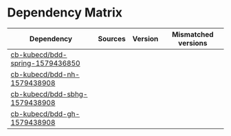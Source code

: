# Dependency Matrix

Dependency | Sources | Version | Mismatched versions
---------- | ------- | ------- | -------------------
[cb-kubecd/bdd-spring-1579436850](https://github.com/cb-kubecd/bdd-spring-1579436850.git) |  | []() | 
[cb-kubecd/bdd-nh-1579438908](https://github.com/cb-kubecd/bdd-nh-1579438908.git) |  | []() | 
[cb-kubecd/bdd-sbhg-1579438908](https://github.com/cb-kubecd/bdd-sbhg-1579438908.git) |  | []() | 
[cb-kubecd/bdd-gh-1579438908](https://github.com/cb-kubecd/bdd-gh-1579438908.git) |  | []() | 
